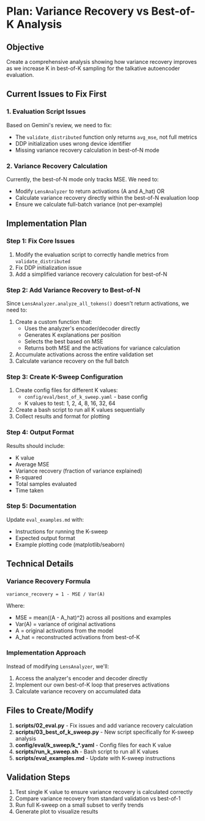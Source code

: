 # Plan: Variance Recovery vs Best-of-K Analysis

## Objective
Create a comprehensive analysis showing how variance recovery improves as we increase K in best-of-K sampling for the talkative autoencoder evaluation.

## Current Issues to Fix First

### 1. Evaluation Script Issues
Based on Gemini's review, we need to fix:
- The `validate_distributed` function only returns `avg_mse`, not full metrics
- DDP initialization uses wrong device identifier
- Missing variance recovery calculation in best-of-N mode

### 2. Variance Recovery Calculation
Currently, the best-of-N mode only tracks MSE. We need to:
- Modify `LensAnalyzer` to return activations (A and A_hat) OR
- Calculate variance recovery directly within the best-of-N evaluation loop
- Ensure we calculate full-batch variance (not per-example)

## Implementation Plan

### Step 1: Fix Core Issues
1. Modify the evaluation script to correctly handle metrics from `validate_distributed`
2. Fix DDP initialization issue
3. Add a simplified variance recovery calculation for best-of-N

### Step 2: Add Variance Recovery to Best-of-N
Since `LensAnalyzer.analyze_all_tokens()` doesn't return activations, we need to:
1. Create a custom function that:
   - Uses the analyzer's encoder/decoder directly
   - Generates K explanations per position
   - Selects the best based on MSE
   - Returns both MSE and the activations for variance calculation
2. Accumulate activations across the entire validation set
3. Calculate variance recovery on the full batch

### Step 3: Create K-Sweep Configuration
1. Create config files for different K values:
   - `config/eval/best_of_k_sweep.yaml` - base config
   - K values to test: 1, 2, 4, 8, 16, 32, 64
2. Create a bash script to run all K values sequentially
3. Collect results and format for plotting

### Step 4: Output Format
Results should include:
- K value
- Average MSE
- Variance recovery (fraction of variance explained)
- R-squared
- Total samples evaluated
- Time taken

### Step 5: Documentation
Update `eval_examples.md` with:
- Instructions for running the K-sweep
- Expected output format
- Example plotting code (matplotlib/seaborn)

## Technical Details

### Variance Recovery Formula
```
variance_recovery = 1 - MSE / Var(A)
```
Where:
- MSE = mean((A - A_hat)^2) across all positions and examples
- Var(A) = variance of original activations
- A = original activations from the model
- A_hat = reconstructed activations from best-of-K

### Implementation Approach
Instead of modifying `LensAnalyzer`, we'll:
1. Access the analyzer's encoder and decoder directly
2. Implement our own best-of-K loop that preserves activations
3. Calculate variance recovery on accumulated data

## Files to Create/Modify

1. **scripts/02_eval.py** - Fix issues and add variance recovery calculation
2. **scripts/03_best_of_k_sweep.py** - New script specifically for K-sweep analysis
3. **config/eval/k_sweep/k_*.yaml** - Config files for each K value
4. **scripts/run_k_sweep.sh** - Bash script to run all K values
5. **scripts/eval_examples.md** - Update with K-sweep instructions

## Validation Steps

1. Test single K value to ensure variance recovery is calculated correctly
2. Compare variance recovery from standard validation vs best-of-1
3. Run full K-sweep on a small subset to verify trends
4. Generate plot to visualize results